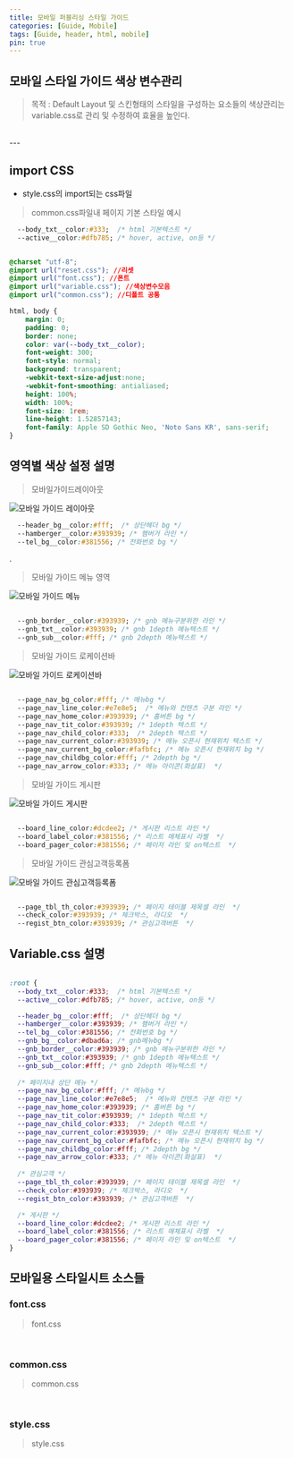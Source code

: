 ```yaml
---
title: 모바일 퍼블리싱 스타일 가이드
categories: [Guide, Mobile]
tags: [Guide, header, html, mobile]
pin: true
---
```


## 모바일 스타일 가이드 색상 변수관리
> 목적 : Default Layout 및 스킨형태의 스타일을 구성하는 요소들의 색상관리는 variable.css로 관리 및 수정하여 효율을 높인다.


<br>
---


## import CSS
- style.css의 import되는 css파일

> common.css파일내 페이지 기본 스타일 예시

```css
  --body_txt__color:#333;  /* html 기본텍스트 */    
  --active__color:#dfb785; /* hover, active, on등 */
```

```css

@charset "utf-8";
@import url("reset.css"); //리셋
@import url("font.css"); //폰트
@import url("variable.css"); //색상변수모음
@import url("common.css"); //디폴트 공통

```

```css
html, body {  
    margin: 0;
    padding: 0;
    border: none; 
    color: var(--body_txt__color);
    font-weight: 300;
    font-style: normal;       
    background: transparent;
    -webkit-text-size-adjust:none;  
    -webkit-font-smoothing: antialiased;   
    height: 100%;
    width: 100%;
    font-size: 1rem;    
    line-height: 1.52857143;
    font-family: Apple SD Gothic Neo, 'Noto Sans KR', sans-serif;
}

```

## 영역별 색상 설정 설명

> 모바일가이드레이아웃

 ![모바일 가이드 레이아웃](/assets/img/blog/mobile.jpg)

```css
  --header_bg__color:#fff;  /* 상단헤더 bg */
  --hamberger__color:#393939; /* 햄버거 라인 */
  --tel_bg__color:#381556; /* 전화번호 bg */  
```

.

 > 모바일 가이드 메뉴 영역

 ![모바일 가이드 메뉴](/assets/img/blog/mobile2.jpg)

```css  

  --gnb_border__color:#393939; /* gnb 메뉴구분위한 라인 */
  --gnb_txt__color:#393939; /* gnb 1depth 메뉴텍스트 */
  --gnb_sub__color:#fff; /* gnb 2depth 메뉴텍스트 */

```
 > 모바일 가이드 로케이션바

 ![모바일 가이드 로케이션바](/assets/img/blog/mobile3.jpg)

```css  

  --page_nav_bg_color:#fff; /* 메뉴bg */
  --page_nav_line_color:#e7e8e5;  /* 메뉴와 컨텐츠 구분 라인 */
  --page_nav_home_color:#393939; /* 홈버튼 bg */
  --page_nav_tit_color:#393939; /* 1depth 텍스트 */
  --page_nav_child_color:#333;  /* 2depth 텍스트 */
  --page_nav_current_color:#393939; /* 메뉴 오픈시 현재위치 텍스트 */
  --page_nav_current_bg_color:#fafbfc; /* 메뉴 오픈시 현재위치 bg */
  --page_nav_childbg_color:#fff; /* 2depth bg */
  --page_nav_arrow_color:#333; /* 메뉴 아이콘(화살표)  */

```

 > 모바일 가이드 게시판

 ![모바일 가이드 게시판](/assets/img/blog/mobile4.jpg)

```css  

  --board_line_color:#dcdee2; /* 게시판 리스트 라인 */
  --board_label_color:#381556; /* 리스트 매체표시 라벨  */
  --board_pager_color:#381556; /* 페이저 라인 및 on텍스트  */

```

 > 모바일 가이드 관심고객등록폼

 ![모바일 가이드 관심고객등록폼](/assets/img/blog/mobile5.jpg)

```css  

  --page_tbl_th_color:#393939; /* 페이지 테이블 제목셀 라인  */
  --check_color:#393939; /* 체크박스, 라디오  */
  --regist_btn_color:#393939; /* 관심고객버튼  */

```

## Variable.css 설명

```css
  
:root {  
  --body_txt__color:#333;  /* html 기본텍스트 */    
  --active__color:#dfb785; /* hover, active, on등 */

  --header_bg__color:#fff;  /* 상단헤더 bg */
  --hamberger__color:#393939; /* 햄버거 라인 */
  --tel_bg__color:#381556; /* 전화번호 bg */
  --gnb_bg__color:#dbad6a; /* gnb메뉴bg */
  --gnb_border__color:#393939; /* gnb 메뉴구분위한 라인 */
  --gnb_txt__color:#393939; /* gnb 1depth 메뉴텍스트 */
  --gnb_sub__color:#fff; /* gnb 2depth 메뉴텍스트 */
  
  /* 페이지내 상단 메뉴 */
  --page_nav_bg_color:#fff; /* 메뉴bg */
  --page_nav_line_color:#e7e8e5;  /* 메뉴와 컨텐츠 구분 라인 */
  --page_nav_home_color:#393939; /* 홈버튼 bg */
  --page_nav_tit_color:#393939; /* 1depth 텍스트 */
  --page_nav_child_color:#333;  /* 2depth 텍스트 */
  --page_nav_current_color:#393939; /* 메뉴 오픈시 현재위치 텍스트 */
  --page_nav_current_bg_color:#fafbfc; /* 메뉴 오픈시 현재위치 bg */
  --page_nav_childbg_color:#fff; /* 2depth bg */
  --page_nav_arrow_color:#333; /* 메뉴 아이콘(화살표)  */
  
  /* 관심고객 */
  --page_tbl_th_color:#393939; /* 페이지 테이블 제목셀 라인  */
  --check_color:#393939; /* 체크박스, 라디오  */
  --regist_btn_color:#393939; /* 관심고객버튼  */

  /* 게시판 */
  --board_line_color:#dcdee2; /* 게시판 리스트 라인 */
  --board_label_color:#381556; /* 리스트 매체표시 라벨  */
  --board_pager_color:#381556; /* 페이저 라인 및 on텍스트  */
}
```

## 모바일용 스타일시트 소스들

### font.css
> <i class="icon icon-link"></i> font.css
<script src="https://gist.github.com/nex-front/47d5a72ef404b3a050e29b530f4df01f.js"></script>

<br>

### common.css
> <i class="icon icon-link"></i> common.css
<script src="https://gist.github.com/nex-front/d3f8b76daf2e90ff0f2199c97c5a6201.js"></script>

<br>

### style.css
> <i class="icon icon-link"></i> style.css
<script src="https://gist.github.com/nex-front/27bfdbfa074c5de526947fd8a6c2ed02.js"></script>









